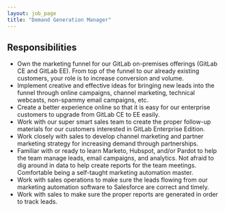 ```yaml
---
layout: job_page
title: "Demand Generation Manager"
---
```


## Responsibilities

* Own the marketing funnel for our GitLab on-premises offerings (GitLab CE and GitLab EE). 
From top of the funnel to our already existing customers, your role is to increase conversion and volume.
* Implement creative and effective ideas for bringing new leads into the funnel through online campaigns, channel marketing, 
technical webcasts, non-spammy email campaigns, etc.
* Create a better experience online so that it is easy for our enterprise customers to upgrade from GitLab CE to EE easily.
* Work with our super smart sales team to create the proper follow-up materials for our customers interested in GitLab Enterprise Edition.
* Work closely with sales to develop channel marketing and partner marketing strategy for increasing demand through partnerships.
* Familiar with or ready to learn Marketo, Hubspot, and/or Pardot to help the team manage leads, email campaigns, and analytics. 
Not afraid to dig around in data to help create reports for the team meetings. Comfortable being a self-taught marketing automation master.
* Work with sales operations to make sure the leads flowing from our marketing automation software to Salesforce are correct and timely.
* Work with sales to make sure the proper reports are generated in order to track leads.
